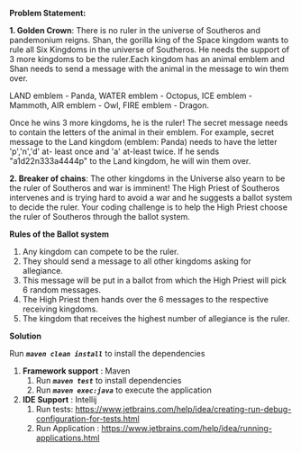 **Problem Statement:**

**1. Golden Crown**:
There is no ruler in the universe of Southeros and pandemonium reigns. Shan, the gorilla king of the Space kingdom wants to rule all Six Kingdoms in the universe of Southeros. He needs the support of 3 more kingdoms to be the ruler.Each kingdom has an animal emblem and Shan needs to send a message with the animal in the message to win them over. 

LAND emblem - Panda, WATER emblem - Octopus, ICE emblem - Mammoth, AIR emblem - Owl, FIRE emblem - Dragon.

Once he wins 3 more kingdoms, he is the ruler! The secret message needs to contain the letters of the animal in their emblem. For example, secret message to the Land kingdom (emblem: Panda) needs to have the letter 'p','n','d' at- least once and 'a' at-least twice. If he sends "a1d22n333a4444p" to the Land kingdom, he will win them over.

**2. Breaker of chains**: The other kingdoms in the Universe also yearn to be the ruler of Southeros and war is imminent! The High Priest of Southeros
                          intervenes and is trying hard to avoid a war and he suggests a ballot system to decide the ruler.
                          Your coding challenge is to help the High Priest choose the ruler of Southeros through the ballot system.

**Rules of the Ballot system**
1. Any kingdom can compete to be the ruler. 
2. They should send a message to all other kingdoms asking for allegiance. 
3. This message will be put in a ballot from which the High Priest will pick 6 random messages. 
4. The High Priest then hands over the 6 messages to the respective receiving kingdoms. 
5. The kingdom that receives the highest number of allegiance is the ruler.

**Solution**

Run **_`maven clean install`_** to install the dependencies 
1. **Framework support** : Maven
    1. Run **_`maven test`_** to install dependencies
    2. Run **_`maven exec:java`_** to execute the application
2. **IDE Support** : Intellij
    1. Run tests:  https://www.jetbrains.com/help/idea/creating-run-debug-configuration-for-tests.html
    2. Run Application : https://www.jetbrains.com/help/idea/running-applications.html
